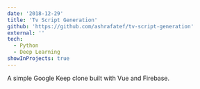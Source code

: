 ```yaml
---
date: '2018-12-29'
title: 'Tv Script Generation'
github: 'https://github.com/ashrafatef/tv-script-generation'
external: ''
tech:
  - Python
  - Deep Learning
showInProjects: true
---
```


A simple Google Keep clone built with Vue and Firebase.
